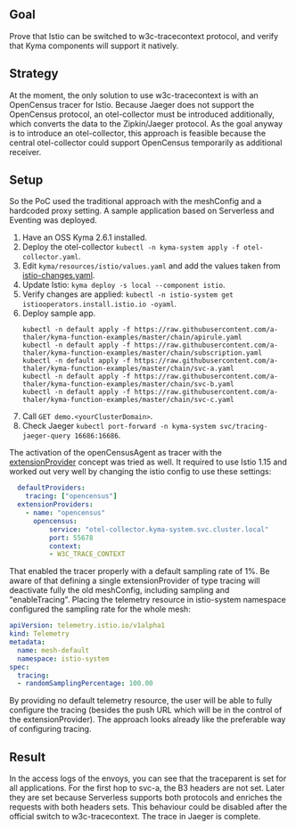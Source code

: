 ## Goal

Prove that Istio can be switched to w3c-tracecontext protocol, and verify that Kyma components will support it natively.

## Strategy

At the moment, the only solution to use w3c-tracecontext is with an OpenCensus tracer for Istio. Because Jaeger does not support the OpenCensus protocol, an otel-collector must be introduced additionally, which converts the data to the Zipkin/Jaeger protocol. As the goal anyway is to introduce an otel-collector, this approach is feasible because the central otel-collector could support OpenCensus temporarily as additional receiver.

## Setup

So the PoC used the traditional approach with the meshConfig and a hardcoded proxy setting. A sample application based on Serverless and Eventing was deployed.

1. Have an OSS Kyma 2.6.1 installed.
2. Deploy the otel-collector `kubectl -n kyma-system apply -f otel-collector.yaml`.
3. Edit `kyma/resources/istio/values.yaml` and add the values taken from [istio-changes.yaml](./istio-changes.yaml).
4. Update Istio: `kyma deploy -s local --component istio`.
5. Verify changes are applied: `kubectl -n istio-system get istiooperators.install.istio.io -oyaml`.
6. Deploy sample app.
    ```
    kubectl -n default apply -f https://raw.githubusercontent.com/a-thaler/kyma-function-examples/master/chain/apirule.yaml
    kubectl -n default apply -f https://raw.githubusercontent.com/a-thaler/kyma-function-examples/master/chain/subscription.yaml
    kubectl -n default apply -f https://raw.githubusercontent.com/a-thaler/kyma-function-examples/master/chain/svc-a.yaml
    kubectl -n default apply -f https://raw.githubusercontent.com/a-thaler/kyma-function-examples/master/chain/svc-b.yaml
    kubectl -n default apply -f https://raw.githubusercontent.com/a-thaler/kyma-function-examples/master/chain/svc-c.yaml
    ```
7. Call `GET demo.<yourClusterDomain>`.
8. Check Jaeger `kubectl port-forward -n kyma-system svc/tracing-jaeger-query 16686:16686`.

The activation of the openCensusAgent as tracer with the [extensionProvider](https://istio.io/latest/docs/tasks/observability/distributed-tracing/opencensusagent/) concept was tried as well. It required to use Istio 1.15 and worked out very well by changing the istio config to use these settings:
```yaml
  defaultProviders:
    tracing: ["opencensus"]
  extensionProviders:
    - name: "opencensus"
      opencensus:
          service: "otel-collector.kyma-system.svc.cluster.local"
          port: 55678
          context:
          - W3C_TRACE_CONTEXT
```
That enabled the tracer properly with a default sampling rate of 1%. Be aware of that defining a single extensionProvider of type tracing will deactivate fully the old meshConfig, including sampling and "enableTracing". Placing the telemetry resource in istio-system namespace configured the sampling rate for the whole mesh:
```yaml
apiVersion: telemetry.istio.io/v1alpha1
kind: Telemetry
metadata:
  name: mesh-default
  namespace: istio-system
spec:
  tracing:
  - randomSamplingPercentage: 100.00
```

By providing no default telemetry resource, the user will be able to fully configure the tracing (besides the push URL which will be in the control of the extensionProvider). The approach looks already like the preferable way of configuring tracing.

## Result

In the access logs of the envoys, you can see that the traceparent is set for all applications. For the first hop to svc-a, the B3 headers are not set. Later they are set because Serverless supports both protocols and enriches the requests with both headers sets. This behaviour could be disabled after the official switch to w3c-tracecontext.
The trace in Jaeger is complete.
